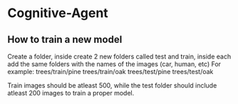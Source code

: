 # Cognitive-Agent

## How to train a new model
Create a folder, inside create 2 new folders called test and train, inside each add the same folders with the names of the images (car, human, etc)
For example:
trees/train/pine
trees/train/oak
trees/test/pine
trees/test/oak

Train images should be atleast 500, while the test folder should include atleast 200 images to train a proper model.
